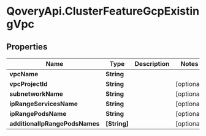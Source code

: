 # QoveryApi.ClusterFeatureGcpExistingVpc

## Properties

Name | Type | Description | Notes
------------ | ------------- | ------------- | -------------
**vpcName** | **String** |  | 
**vpcProjectId** | **String** |  | [optional] 
**subnetworkName** | **String** |  | [optional] 
**ipRangeServicesName** | **String** |  | [optional] 
**ipRangePodsName** | **String** |  | [optional] 
**additionalIpRangePodsNames** | **[String]** |  | [optional] 


